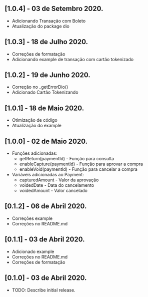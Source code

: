 ## [1.0.4] - 03 de Setembro 2020.

* Adicionando Transação com Boleto
* Atualização do package dio

## [1.0.3] - 18 de Julho 2020.

* Correções de formatação
* Adicionando example de transação com cartão tokenizado

## [1.0.2] - 19 de Junho 2020.

* Correção no _getErrorDio()
* Adicionado Cartão Tokenizando

## [1.0.1] - 18 de Maio 2020.

* Otimização de código
* Atualização do example

## [1.0.0] - 02 de Maio 2020.

* Funções adicionadas:
    * getReturn(paymentId) - Função para consulta
    * enableCapture(paymentId) - Função para aprovar a compra
    * enableVoid(paymentId) - Função para cancelar a compra
* Variáveis adicionadas ao Payment:
    * capturedAmount - Valor da aprovação
    * voidedDate - Data do cancelamento
    * voidedAmount - Valor cancelado

## [0.1.2] - 06 de Abril 2020.

* Correções example
* Correções no README.md

## [0.1.1] - 03 de Abril 2020.

* Adicionado example
* Correções no README.md
* Correções de formatação

## [0.1.0] - 03 de Abril 2020.

* TODO: Describe initial release.